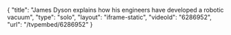 {
    "title": "James Dyson explains how his engineers have developed a robotic vacuum",
    "type": "solo",
    "layout": "iframe-static",
    "videoId": "6286952",
    "url": "\/tvpembed\/6286952"
}